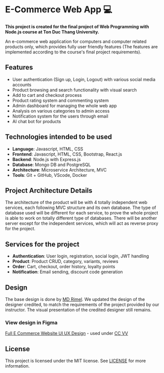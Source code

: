 # E-Commerce Web App 💻

**This project is created for the final project of Web Programming with Node.js course at Ton Duc Thang University.**

An e-commerce web application for computers and computer related products only, which provides fully user friendly features (The features are implemented according to the course's final project requirements).

## Features  
- User authentication (Sign up, Login, Logout) with various social media accounts
- Product browsing and search functionality with visual search
- Add to cart and checkout process 
- Product rating system and commenting system
- Admin dashboard for managing the whole web app
- Analysis on various categories to admin access
- Notification system for the users through email
- AI chat bot for products

## Technologies intended to be used 
- **Language**: Javascript, HTML, CSS
- **Frontend**: Javascript, HTML, CSS, Bootstrap, React.js
- **Backend**: Node.js with Express.js
- **Database**: Mongo DB and PostgreSQL
- **Architecture**: Microservice Architecture, MVC
- **Tools**: Git + GitHub, VScode, Docker

## Project Architecture Details
The architecture of the product will be with 4 totally independent web services, each following MVC structure and its own database. The type of database used will be different for each service, to prove the whole project is able to work on totally different type of databases. There will be another server except for the independent services, which will act as reverse proxy for the project.

## Services for the project
- **Authentication**: User login, registration, social login, JWT handling
- **Product**: Product CRUD, category, variants, reviews
- **Order**: Cart, checkout, order history, loyalty points
- **Notification**: Email sending, discount code generation

## Design
The base design is done by [MD Rimel](https://www.figma.com/@mdrimel15). We updated the design of the designer credited, to match the requirements of the project provided by our instructor. The visual presentation of the credited designer still remains.

### View design in Figma
[Full E Commerce Website UI UX Design](https://www.figma.com/community/file/1219312065205187851) - used under [CC VV](https://creativecommons.org/licenses/by/4.0/)

## License
This project is licensed under the MIT license. See [LICENSE](https://github.com/MyatThiriMaung3/e-commerce_web_app/blob/main/LICENSE) for more information.
